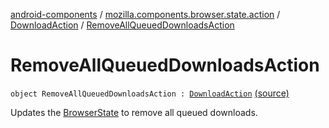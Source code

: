 [android-components](../../index.md) / [mozilla.components.browser.state.action](../index.md) / [DownloadAction](index.md) / [RemoveAllQueuedDownloadsAction](./-remove-all-queued-downloads-action.md)

# RemoveAllQueuedDownloadsAction

`object RemoveAllQueuedDownloadsAction : `[`DownloadAction`](index.md) [(source)](https://github.com/mozilla-mobile/android-components/blob/master/components/browser/state/src/main/java/mozilla/components/browser/state/action/BrowserAction.kt#L585)

Updates the [BrowserState](../../mozilla.components.browser.state.state/-browser-state/index.md) to remove all queued downloads.

